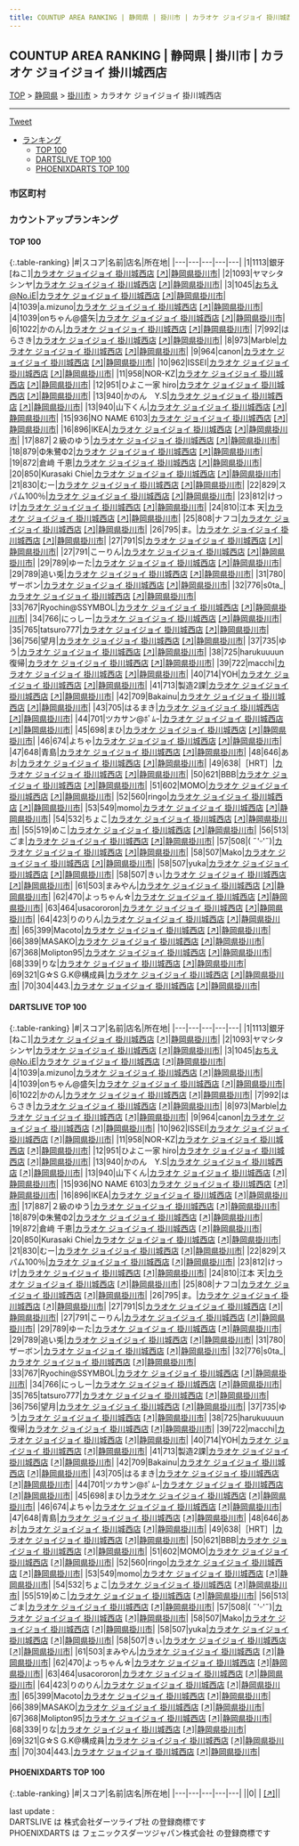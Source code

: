 ```yaml
---
title: COUNTUP AREA RANKING | 静岡県 | 掛川市 | カラオケ ジョイジョイ 掛川城西店
---
```

## COUNTUP AREA RANKING | 静岡県 | 掛川市 | カラオケ ジョイジョイ 掛川城西店

[TOP](/darts/rank/) > [静岡県](/darts/rank/静岡県/) > [掛川市](/darts/rank/静岡県/掛川市/) > カラオケ ジョイジョイ 掛川城西店

___

<a href="https://twitter.com/share?ref_src=twsrc%5Etfw" data-text="COUNTUP AREA RANKING | 静岡県掛川市カラオケ ジョイジョイ 掛川城西店" class="twitter-share-button" data-hashtags="DARTSLIVE,PHOENIXDARTS,darts,ダーツ" data-show-count="false">Tweet</a>

* [ランキング](#カウントアップランキング)
    * [TOP 100](#top-100)
    * [DARTSLIVE TOP 100](#dartslive-top-100)
    * [PHOENIXDARTS TOP 100](#phoenixdarts-top-100)

### 市区町村

<ul>

</ul>

### カウントアップランキング

#### TOP 100



{:.table-ranking}
|#|スコア|名前|店名|所在地|
|---|---|---|---|---|
|1|1113|<span class="rank-name-dl">銀牙[ねこ]</span>|<a href="/darts/rank/shops/eb79f35c0c397b90a3f63593b5358cc4.html">カラオケ ジョイジョイ 掛川城西店</a> <a href="https://search.dartslive.com/jp/shop/eb79f35c0c397b90a3f63593b5358cc4">[↗]</a>|<a href="/darts/rank/静岡県/掛川市">静岡県掛川市</a>|
|2|1093|<span class="rank-name-dl">ヤマシタシンヤ</span>|<a href="/darts/rank/shops/eb79f35c0c397b90a3f63593b5358cc4.html">カラオケ ジョイジョイ 掛川城西店</a> <a href="https://search.dartslive.com/jp/shop/eb79f35c0c397b90a3f63593b5358cc4">[↗]</a>|<a href="/darts/rank/静岡県/掛川市">静岡県掛川市</a>|
|3|1045|<span class="rank-name-dl">おちえ@No.iE</span>|<a href="/darts/rank/shops/eb79f35c0c397b90a3f63593b5358cc4.html">カラオケ ジョイジョイ 掛川城西店</a> <a href="https://search.dartslive.com/jp/shop/eb79f35c0c397b90a3f63593b5358cc4">[↗]</a>|<a href="/darts/rank/静岡県/掛川市">静岡県掛川市</a>|
|4|1039|<span class="rank-name-dl">a.mizuno</span>|<a href="/darts/rank/shops/eb79f35c0c397b90a3f63593b5358cc4.html">カラオケ ジョイジョイ 掛川城西店</a> <a href="https://search.dartslive.com/jp/shop/eb79f35c0c397b90a3f63593b5358cc4">[↗]</a>|<a href="/darts/rank/静岡県/掛川市">静岡県掛川市</a>|
|4|1039|<span class="rank-name-dl">onちゃん@盛矢</span>|<a href="/darts/rank/shops/eb79f35c0c397b90a3f63593b5358cc4.html">カラオケ ジョイジョイ 掛川城西店</a> <a href="https://search.dartslive.com/jp/shop/eb79f35c0c397b90a3f63593b5358cc4">[↗]</a>|<a href="/darts/rank/静岡県/掛川市">静岡県掛川市</a>|
|6|1022|<span class="rank-name-dl">かのん</span>|<a href="/darts/rank/shops/eb79f35c0c397b90a3f63593b5358cc4.html">カラオケ ジョイジョイ 掛川城西店</a> <a href="https://search.dartslive.com/jp/shop/eb79f35c0c397b90a3f63593b5358cc4">[↗]</a>|<a href="/darts/rank/静岡県/掛川市">静岡県掛川市</a>|
|7|992|<span class="rank-name-dl">はらさき</span>|<a href="/darts/rank/shops/eb79f35c0c397b90a3f63593b5358cc4.html">カラオケ ジョイジョイ 掛川城西店</a> <a href="https://search.dartslive.com/jp/shop/eb79f35c0c397b90a3f63593b5358cc4">[↗]</a>|<a href="/darts/rank/静岡県/掛川市">静岡県掛川市</a>|
|8|973|<span class="rank-name-dl">Marble</span>|<a href="/darts/rank/shops/eb79f35c0c397b90a3f63593b5358cc4.html">カラオケ ジョイジョイ 掛川城西店</a> <a href="https://search.dartslive.com/jp/shop/eb79f35c0c397b90a3f63593b5358cc4">[↗]</a>|<a href="/darts/rank/静岡県/掛川市">静岡県掛川市</a>|
|9|964|<span class="rank-name-dl">canon</span>|<a href="/darts/rank/shops/eb79f35c0c397b90a3f63593b5358cc4.html">カラオケ ジョイジョイ 掛川城西店</a> <a href="https://search.dartslive.com/jp/shop/eb79f35c0c397b90a3f63593b5358cc4">[↗]</a>|<a href="/darts/rank/静岡県/掛川市">静岡県掛川市</a>|
|10|962|<span class="rank-name-dl">ISSEI</span>|<a href="/darts/rank/shops/eb79f35c0c397b90a3f63593b5358cc4.html">カラオケ ジョイジョイ 掛川城西店</a> <a href="https://search.dartslive.com/jp/shop/eb79f35c0c397b90a3f63593b5358cc4">[↗]</a>|<a href="/darts/rank/静岡県/掛川市">静岡県掛川市</a>|
|11|958|<span class="rank-name-dl">NOR-KZ</span>|<a href="/darts/rank/shops/eb79f35c0c397b90a3f63593b5358cc4.html">カラオケ ジョイジョイ 掛川城西店</a> <a href="https://search.dartslive.com/jp/shop/eb79f35c0c397b90a3f63593b5358cc4">[↗]</a>|<a href="/darts/rank/静岡県/掛川市">静岡県掛川市</a>|
|12|951|<span class="rank-name-dl">ひよこ一家 hiro</span>|<a href="/darts/rank/shops/eb79f35c0c397b90a3f63593b5358cc4.html">カラオケ ジョイジョイ 掛川城西店</a> <a href="https://search.dartslive.com/jp/shop/eb79f35c0c397b90a3f63593b5358cc4">[↗]</a>|<a href="/darts/rank/静岡県/掛川市">静岡県掛川市</a>|
|13|940|<span class="rank-name-dl">かのん　Y.S</span>|<a href="/darts/rank/shops/eb79f35c0c397b90a3f63593b5358cc4.html">カラオケ ジョイジョイ 掛川城西店</a> <a href="https://search.dartslive.com/jp/shop/eb79f35c0c397b90a3f63593b5358cc4">[↗]</a>|<a href="/darts/rank/静岡県/掛川市">静岡県掛川市</a>|
|13|940|<span class="rank-name-dl">山下くん</span>|<a href="/darts/rank/shops/eb79f35c0c397b90a3f63593b5358cc4.html">カラオケ ジョイジョイ 掛川城西店</a> <a href="https://search.dartslive.com/jp/shop/eb79f35c0c397b90a3f63593b5358cc4">[↗]</a>|<a href="/darts/rank/静岡県/掛川市">静岡県掛川市</a>|
|15|936|<span class="rank-name-dl">NO NAME 6103</span>|<a href="/darts/rank/shops/eb79f35c0c397b90a3f63593b5358cc4.html">カラオケ ジョイジョイ 掛川城西店</a> <a href="https://search.dartslive.com/jp/shop/eb79f35c0c397b90a3f63593b5358cc4">[↗]</a>|<a href="/darts/rank/静岡県/掛川市">静岡県掛川市</a>|
|16|896|<span class="rank-name-dl">IKEA</span>|<a href="/darts/rank/shops/eb79f35c0c397b90a3f63593b5358cc4.html">カラオケ ジョイジョイ 掛川城西店</a> <a href="https://search.dartslive.com/jp/shop/eb79f35c0c397b90a3f63593b5358cc4">[↗]</a>|<a href="/darts/rank/静岡県/掛川市">静岡県掛川市</a>|
|17|887|<span class="rank-name-dl">２級のゆう</span>|<a href="/darts/rank/shops/eb79f35c0c397b90a3f63593b5358cc4.html">カラオケ ジョイジョイ 掛川城西店</a> <a href="https://search.dartslive.com/jp/shop/eb79f35c0c397b90a3f63593b5358cc4">[↗]</a>|<a href="/darts/rank/静岡県/掛川市">静岡県掛川市</a>|
|18|879|<span class="rank-name-dl">Φ朱鷺Φ2</span>|<a href="/darts/rank/shops/eb79f35c0c397b90a3f63593b5358cc4.html">カラオケ ジョイジョイ 掛川城西店</a> <a href="https://search.dartslive.com/jp/shop/eb79f35c0c397b90a3f63593b5358cc4">[↗]</a>|<a href="/darts/rank/静岡県/掛川市">静岡県掛川市</a>|
|19|872|<span class="rank-name-dl">倉﨑 千恵</span>|<a href="/darts/rank/shops/eb79f35c0c397b90a3f63593b5358cc4.html">カラオケ ジョイジョイ 掛川城西店</a> <a href="https://search.dartslive.com/jp/shop/eb79f35c0c397b90a3f63593b5358cc4">[↗]</a>|<a href="/darts/rank/静岡県/掛川市">静岡県掛川市</a>|
|20|850|<span class="rank-name-dl">Kurasaki Chie</span>|<a href="/darts/rank/shops/eb79f35c0c397b90a3f63593b5358cc4.html">カラオケ ジョイジョイ 掛川城西店</a> <a href="https://search.dartslive.com/jp/shop/eb79f35c0c397b90a3f63593b5358cc4">[↗]</a>|<a href="/darts/rank/静岡県/掛川市">静岡県掛川市</a>|
|21|830|<span class="rank-name-dl">むー</span>|<a href="/darts/rank/shops/eb79f35c0c397b90a3f63593b5358cc4.html">カラオケ ジョイジョイ 掛川城西店</a> <a href="https://search.dartslive.com/jp/shop/eb79f35c0c397b90a3f63593b5358cc4">[↗]</a>|<a href="/darts/rank/静岡県/掛川市">静岡県掛川市</a>|
|22|829|<span class="rank-name-dl">スパム100％</span>|<a href="/darts/rank/shops/eb79f35c0c397b90a3f63593b5358cc4.html">カラオケ ジョイジョイ 掛川城西店</a> <a href="https://search.dartslive.com/jp/shop/eb79f35c0c397b90a3f63593b5358cc4">[↗]</a>|<a href="/darts/rank/静岡県/掛川市">静岡県掛川市</a>|
|23|812|<span class="rank-name-dl">けっけ</span>|<a href="/darts/rank/shops/eb79f35c0c397b90a3f63593b5358cc4.html">カラオケ ジョイジョイ 掛川城西店</a> <a href="https://search.dartslive.com/jp/shop/eb79f35c0c397b90a3f63593b5358cc4">[↗]</a>|<a href="/darts/rank/静岡県/掛川市">静岡県掛川市</a>|
|24|810|<span class="rank-name-dl">江本 天</span>|<a href="/darts/rank/shops/eb79f35c0c397b90a3f63593b5358cc4.html">カラオケ ジョイジョイ 掛川城西店</a> <a href="https://search.dartslive.com/jp/shop/eb79f35c0c397b90a3f63593b5358cc4">[↗]</a>|<a href="/darts/rank/静岡県/掛川市">静岡県掛川市</a>|
|25|808|<span class="rank-name-dl">ナフコ</span>|<a href="/darts/rank/shops/eb79f35c0c397b90a3f63593b5358cc4.html">カラオケ ジョイジョイ 掛川城西店</a> <a href="https://search.dartslive.com/jp/shop/eb79f35c0c397b90a3f63593b5358cc4">[↗]</a>|<a href="/darts/rank/静岡県/掛川市">静岡県掛川市</a>|
|26|795|<span class="rank-name-dl">ま。</span>|<a href="/darts/rank/shops/eb79f35c0c397b90a3f63593b5358cc4.html">カラオケ ジョイジョイ 掛川城西店</a> <a href="https://search.dartslive.com/jp/shop/eb79f35c0c397b90a3f63593b5358cc4">[↗]</a>|<a href="/darts/rank/静岡県/掛川市">静岡県掛川市</a>|
|27|791|<span class="rank-name-dl">S</span>|<a href="/darts/rank/shops/eb79f35c0c397b90a3f63593b5358cc4.html">カラオケ ジョイジョイ 掛川城西店</a> <a href="https://search.dartslive.com/jp/shop/eb79f35c0c397b90a3f63593b5358cc4">[↗]</a>|<a href="/darts/rank/静岡県/掛川市">静岡県掛川市</a>|
|27|791|<span class="rank-name-dl">こーりん</span>|<a href="/darts/rank/shops/eb79f35c0c397b90a3f63593b5358cc4.html">カラオケ ジョイジョイ 掛川城西店</a> <a href="https://search.dartslive.com/jp/shop/eb79f35c0c397b90a3f63593b5358cc4">[↗]</a>|<a href="/darts/rank/静岡県/掛川市">静岡県掛川市</a>|
|29|789|<span class="rank-name-dl">ゆーた</span>|<a href="/darts/rank/shops/eb79f35c0c397b90a3f63593b5358cc4.html">カラオケ ジョイジョイ 掛川城西店</a> <a href="https://search.dartslive.com/jp/shop/eb79f35c0c397b90a3f63593b5358cc4">[↗]</a>|<a href="/darts/rank/静岡県/掛川市">静岡県掛川市</a>|
|29|789|<span class="rank-name-dl">追い兎</span>|<a href="/darts/rank/shops/eb79f35c0c397b90a3f63593b5358cc4.html">カラオケ ジョイジョイ 掛川城西店</a> <a href="https://search.dartslive.com/jp/shop/eb79f35c0c397b90a3f63593b5358cc4">[↗]</a>|<a href="/darts/rank/静岡県/掛川市">静岡県掛川市</a>|
|31|780|<span class="rank-name-dl">ザーボン</span>|<a href="/darts/rank/shops/eb79f35c0c397b90a3f63593b5358cc4.html">カラオケ ジョイジョイ 掛川城西店</a> <a href="https://search.dartslive.com/jp/shop/eb79f35c0c397b90a3f63593b5358cc4">[↗]</a>|<a href="/darts/rank/静岡県/掛川市">静岡県掛川市</a>|
|32|776|<span class="rank-name-dl">s0ta_</span>|<a href="/darts/rank/shops/eb79f35c0c397b90a3f63593b5358cc4.html">カラオケ ジョイジョイ 掛川城西店</a> <a href="https://search.dartslive.com/jp/shop/eb79f35c0c397b90a3f63593b5358cc4">[↗]</a>|<a href="/darts/rank/静岡県/掛川市">静岡県掛川市</a>|
|33|767|<span class="rank-name-dl">Ryochin@SSYMBOL</span>|<a href="/darts/rank/shops/eb79f35c0c397b90a3f63593b5358cc4.html">カラオケ ジョイジョイ 掛川城西店</a> <a href="https://search.dartslive.com/jp/shop/eb79f35c0c397b90a3f63593b5358cc4">[↗]</a>|<a href="/darts/rank/静岡県/掛川市">静岡県掛川市</a>|
|34|766|<span class="rank-name-dl">にっしー</span>|<a href="/darts/rank/shops/eb79f35c0c397b90a3f63593b5358cc4.html">カラオケ ジョイジョイ 掛川城西店</a> <a href="https://search.dartslive.com/jp/shop/eb79f35c0c397b90a3f63593b5358cc4">[↗]</a>|<a href="/darts/rank/静岡県/掛川市">静岡県掛川市</a>|
|35|765|<span class="rank-name-dl">tatsuro777</span>|<a href="/darts/rank/shops/eb79f35c0c397b90a3f63593b5358cc4.html">カラオケ ジョイジョイ 掛川城西店</a> <a href="https://search.dartslive.com/jp/shop/eb79f35c0c397b90a3f63593b5358cc4">[↗]</a>|<a href="/darts/rank/静岡県/掛川市">静岡県掛川市</a>|
|36|756|<span class="rank-name-dl">望月</span>|<a href="/darts/rank/shops/eb79f35c0c397b90a3f63593b5358cc4.html">カラオケ ジョイジョイ 掛川城西店</a> <a href="https://search.dartslive.com/jp/shop/eb79f35c0c397b90a3f63593b5358cc4">[↗]</a>|<a href="/darts/rank/静岡県/掛川市">静岡県掛川市</a>|
|37|735|<span class="rank-name-dl">ゆう</span>|<a href="/darts/rank/shops/eb79f35c0c397b90a3f63593b5358cc4.html">カラオケ ジョイジョイ 掛川城西店</a> <a href="https://search.dartslive.com/jp/shop/eb79f35c0c397b90a3f63593b5358cc4">[↗]</a>|<a href="/darts/rank/静岡県/掛川市">静岡県掛川市</a>|
|38|725|<span class="rank-name-dl">harukuuuun復帰</span>|<a href="/darts/rank/shops/eb79f35c0c397b90a3f63593b5358cc4.html">カラオケ ジョイジョイ 掛川城西店</a> <a href="https://search.dartslive.com/jp/shop/eb79f35c0c397b90a3f63593b5358cc4">[↗]</a>|<a href="/darts/rank/静岡県/掛川市">静岡県掛川市</a>|
|39|722|<span class="rank-name-dl">macchi</span>|<a href="/darts/rank/shops/eb79f35c0c397b90a3f63593b5358cc4.html">カラオケ ジョイジョイ 掛川城西店</a> <a href="https://search.dartslive.com/jp/shop/eb79f35c0c397b90a3f63593b5358cc4">[↗]</a>|<a href="/darts/rank/静岡県/掛川市">静岡県掛川市</a>|
|40|714|<span class="rank-name-dl">YOH</span>|<a href="/darts/rank/shops/eb79f35c0c397b90a3f63593b5358cc4.html">カラオケ ジョイジョイ 掛川城西店</a> <a href="https://search.dartslive.com/jp/shop/eb79f35c0c397b90a3f63593b5358cc4">[↗]</a>|<a href="/darts/rank/静岡県/掛川市">静岡県掛川市</a>|
|41|713|<span class="rank-name-dl">製造2課</span>|<a href="/darts/rank/shops/eb79f35c0c397b90a3f63593b5358cc4.html">カラオケ ジョイジョイ 掛川城西店</a> <a href="https://search.dartslive.com/jp/shop/eb79f35c0c397b90a3f63593b5358cc4">[↗]</a>|<a href="/darts/rank/静岡県/掛川市">静岡県掛川市</a>|
|42|709|<span class="rank-name-dl">Bakainu</span>|<a href="/darts/rank/shops/eb79f35c0c397b90a3f63593b5358cc4.html">カラオケ ジョイジョイ 掛川城西店</a> <a href="https://search.dartslive.com/jp/shop/eb79f35c0c397b90a3f63593b5358cc4">[↗]</a>|<a href="/darts/rank/静岡県/掛川市">静岡県掛川市</a>|
|43|705|<span class="rank-name-dl">はるまき</span>|<a href="/darts/rank/shops/eb79f35c0c397b90a3f63593b5358cc4.html">カラオケ ジョイジョイ 掛川城西店</a> <a href="https://search.dartslive.com/jp/shop/eb79f35c0c397b90a3f63593b5358cc4">[↗]</a>|<a href="/darts/rank/静岡県/掛川市">静岡県掛川市</a>|
|44|701|<span class="rank-name-dl">ツカサン@ﾎﾟﾑｰ</span>|<a href="/darts/rank/shops/eb79f35c0c397b90a3f63593b5358cc4.html">カラオケ ジョイジョイ 掛川城西店</a> <a href="https://search.dartslive.com/jp/shop/eb79f35c0c397b90a3f63593b5358cc4">[↗]</a>|<a href="/darts/rank/静岡県/掛川市">静岡県掛川市</a>|
|45|698|<span class="rank-name-dl">まひ</span>|<a href="/darts/rank/shops/eb79f35c0c397b90a3f63593b5358cc4.html">カラオケ ジョイジョイ 掛川城西店</a> <a href="https://search.dartslive.com/jp/shop/eb79f35c0c397b90a3f63593b5358cc4">[↗]</a>|<a href="/darts/rank/静岡県/掛川市">静岡県掛川市</a>|
|46|674|<span class="rank-name-dl">よちゃ</span>|<a href="/darts/rank/shops/eb79f35c0c397b90a3f63593b5358cc4.html">カラオケ ジョイジョイ 掛川城西店</a> <a href="https://search.dartslive.com/jp/shop/eb79f35c0c397b90a3f63593b5358cc4">[↗]</a>|<a href="/darts/rank/静岡県/掛川市">静岡県掛川市</a>|
|47|648|<span class="rank-name-dl">青島</span>|<a href="/darts/rank/shops/eb79f35c0c397b90a3f63593b5358cc4.html">カラオケ ジョイジョイ 掛川城西店</a> <a href="https://search.dartslive.com/jp/shop/eb79f35c0c397b90a3f63593b5358cc4">[↗]</a>|<a href="/darts/rank/静岡県/掛川市">静岡県掛川市</a>|
|48|646|<span class="rank-name-dl">あお</span>|<a href="/darts/rank/shops/eb79f35c0c397b90a3f63593b5358cc4.html">カラオケ ジョイジョイ 掛川城西店</a> <a href="https://search.dartslive.com/jp/shop/eb79f35c0c397b90a3f63593b5358cc4">[↗]</a>|<a href="/darts/rank/静岡県/掛川市">静岡県掛川市</a>|
|49|638|<span class="rank-name-dl">［HRT］</span>|<a href="/darts/rank/shops/eb79f35c0c397b90a3f63593b5358cc4.html">カラオケ ジョイジョイ 掛川城西店</a> <a href="https://search.dartslive.com/jp/shop/eb79f35c0c397b90a3f63593b5358cc4">[↗]</a>|<a href="/darts/rank/静岡県/掛川市">静岡県掛川市</a>|
|50|621|<span class="rank-name-dl">BBB</span>|<a href="/darts/rank/shops/eb79f35c0c397b90a3f63593b5358cc4.html">カラオケ ジョイジョイ 掛川城西店</a> <a href="https://search.dartslive.com/jp/shop/eb79f35c0c397b90a3f63593b5358cc4">[↗]</a>|<a href="/darts/rank/静岡県/掛川市">静岡県掛川市</a>|
|51|602|<span class="rank-name-dl">MOMO</span>|<a href="/darts/rank/shops/eb79f35c0c397b90a3f63593b5358cc4.html">カラオケ ジョイジョイ 掛川城西店</a> <a href="https://search.dartslive.com/jp/shop/eb79f35c0c397b90a3f63593b5358cc4">[↗]</a>|<a href="/darts/rank/静岡県/掛川市">静岡県掛川市</a>|
|52|560|<span class="rank-name-dl">ringo</span>|<a href="/darts/rank/shops/eb79f35c0c397b90a3f63593b5358cc4.html">カラオケ ジョイジョイ 掛川城西店</a> <a href="https://search.dartslive.com/jp/shop/eb79f35c0c397b90a3f63593b5358cc4">[↗]</a>|<a href="/darts/rank/静岡県/掛川市">静岡県掛川市</a>|
|53|549|<span class="rank-name-dl">momo</span>|<a href="/darts/rank/shops/eb79f35c0c397b90a3f63593b5358cc4.html">カラオケ ジョイジョイ 掛川城西店</a> <a href="https://search.dartslive.com/jp/shop/eb79f35c0c397b90a3f63593b5358cc4">[↗]</a>|<a href="/darts/rank/静岡県/掛川市">静岡県掛川市</a>|
|54|532|<span class="rank-name-dl">ちょこ</span>|<a href="/darts/rank/shops/eb79f35c0c397b90a3f63593b5358cc4.html">カラオケ ジョイジョイ 掛川城西店</a> <a href="https://search.dartslive.com/jp/shop/eb79f35c0c397b90a3f63593b5358cc4">[↗]</a>|<a href="/darts/rank/静岡県/掛川市">静岡県掛川市</a>|
|55|519|<span class="rank-name-dl">めこ</span>|<a href="/darts/rank/shops/eb79f35c0c397b90a3f63593b5358cc4.html">カラオケ ジョイジョイ 掛川城西店</a> <a href="https://search.dartslive.com/jp/shop/eb79f35c0c397b90a3f63593b5358cc4">[↗]</a>|<a href="/darts/rank/静岡県/掛川市">静岡県掛川市</a>|
|56|513|<span class="rank-name-dl">ごま</span>|<a href="/darts/rank/shops/eb79f35c0c397b90a3f63593b5358cc4.html">カラオケ ジョイジョイ 掛川城西店</a> <a href="https://search.dartslive.com/jp/shop/eb79f35c0c397b90a3f63593b5358cc4">[↗]</a>|<a href="/darts/rank/静岡県/掛川市">静岡県掛川市</a>|
|57|508|<span class="rank-name-dl">( ˶&#x27;ᵕ&#x27;˶)</span>|<a href="/darts/rank/shops/eb79f35c0c397b90a3f63593b5358cc4.html">カラオケ ジョイジョイ 掛川城西店</a> <a href="https://search.dartslive.com/jp/shop/eb79f35c0c397b90a3f63593b5358cc4">[↗]</a>|<a href="/darts/rank/静岡県/掛川市">静岡県掛川市</a>|
|58|507|<span class="rank-name-dl">Mako</span>|<a href="/darts/rank/shops/eb79f35c0c397b90a3f63593b5358cc4.html">カラオケ ジョイジョイ 掛川城西店</a> <a href="https://search.dartslive.com/jp/shop/eb79f35c0c397b90a3f63593b5358cc4">[↗]</a>|<a href="/darts/rank/静岡県/掛川市">静岡県掛川市</a>|
|58|507|<span class="rank-name-dl">yuka</span>|<a href="/darts/rank/shops/eb79f35c0c397b90a3f63593b5358cc4.html">カラオケ ジョイジョイ 掛川城西店</a> <a href="https://search.dartslive.com/jp/shop/eb79f35c0c397b90a3f63593b5358cc4">[↗]</a>|<a href="/darts/rank/静岡県/掛川市">静岡県掛川市</a>|
|58|507|<span class="rank-name-dl">きぃ</span>|<a href="/darts/rank/shops/eb79f35c0c397b90a3f63593b5358cc4.html">カラオケ ジョイジョイ 掛川城西店</a> <a href="https://search.dartslive.com/jp/shop/eb79f35c0c397b90a3f63593b5358cc4">[↗]</a>|<a href="/darts/rank/静岡県/掛川市">静岡県掛川市</a>|
|61|503|<span class="rank-name-dl">まみやん</span>|<a href="/darts/rank/shops/eb79f35c0c397b90a3f63593b5358cc4.html">カラオケ ジョイジョイ 掛川城西店</a> <a href="https://search.dartslive.com/jp/shop/eb79f35c0c397b90a3f63593b5358cc4">[↗]</a>|<a href="/darts/rank/静岡県/掛川市">静岡県掛川市</a>|
|62|470|<span class="rank-name-dl">よっちゃん☆</span>|<a href="/darts/rank/shops/eb79f35c0c397b90a3f63593b5358cc4.html">カラオケ ジョイジョイ 掛川城西店</a> <a href="https://search.dartslive.com/jp/shop/eb79f35c0c397b90a3f63593b5358cc4">[↗]</a>|<a href="/darts/rank/静岡県/掛川市">静岡県掛川市</a>|
|63|464|<span class="rank-name-dl">usacororon</span>|<a href="/darts/rank/shops/eb79f35c0c397b90a3f63593b5358cc4.html">カラオケ ジョイジョイ 掛川城西店</a> <a href="https://search.dartslive.com/jp/shop/eb79f35c0c397b90a3f63593b5358cc4">[↗]</a>|<a href="/darts/rank/静岡県/掛川市">静岡県掛川市</a>|
|64|423|<span class="rank-name-dl">りのりん</span>|<a href="/darts/rank/shops/eb79f35c0c397b90a3f63593b5358cc4.html">カラオケ ジョイジョイ 掛川城西店</a> <a href="https://search.dartslive.com/jp/shop/eb79f35c0c397b90a3f63593b5358cc4">[↗]</a>|<a href="/darts/rank/静岡県/掛川市">静岡県掛川市</a>|
|65|399|<span class="rank-name-dl">Macoto</span>|<a href="/darts/rank/shops/eb79f35c0c397b90a3f63593b5358cc4.html">カラオケ ジョイジョイ 掛川城西店</a> <a href="https://search.dartslive.com/jp/shop/eb79f35c0c397b90a3f63593b5358cc4">[↗]</a>|<a href="/darts/rank/静岡県/掛川市">静岡県掛川市</a>|
|66|389|<span class="rank-name-dl">MASAKO</span>|<a href="/darts/rank/shops/eb79f35c0c397b90a3f63593b5358cc4.html">カラオケ ジョイジョイ 掛川城西店</a> <a href="https://search.dartslive.com/jp/shop/eb79f35c0c397b90a3f63593b5358cc4">[↗]</a>|<a href="/darts/rank/静岡県/掛川市">静岡県掛川市</a>|
|67|368|<span class="rank-name-dl">Molipton95</span>|<a href="/darts/rank/shops/eb79f35c0c397b90a3f63593b5358cc4.html">カラオケ ジョイジョイ 掛川城西店</a> <a href="https://search.dartslive.com/jp/shop/eb79f35c0c397b90a3f63593b5358cc4">[↗]</a>|<a href="/darts/rank/静岡県/掛川市">静岡県掛川市</a>|
|68|339|<span class="rank-name-dl">りな</span>|<a href="/darts/rank/shops/eb79f35c0c397b90a3f63593b5358cc4.html">カラオケ ジョイジョイ 掛川城西店</a> <a href="https://search.dartslive.com/jp/shop/eb79f35c0c397b90a3f63593b5358cc4">[↗]</a>|<a href="/darts/rank/静岡県/掛川市">静岡県掛川市</a>|
|69|321|<span class="rank-name-dl">G☆S G.K@構成員</span>|<a href="/darts/rank/shops/eb79f35c0c397b90a3f63593b5358cc4.html">カラオケ ジョイジョイ 掛川城西店</a> <a href="https://search.dartslive.com/jp/shop/eb79f35c0c397b90a3f63593b5358cc4">[↗]</a>|<a href="/darts/rank/静岡県/掛川市">静岡県掛川市</a>|
|70|304|<span class="rank-name-dl">443.</span>|<a href="/darts/rank/shops/eb79f35c0c397b90a3f63593b5358cc4.html">カラオケ ジョイジョイ 掛川城西店</a> <a href="https://search.dartslive.com/jp/shop/eb79f35c0c397b90a3f63593b5358cc4">[↗]</a>|<a href="/darts/rank/静岡県/掛川市">静岡県掛川市</a>|


#### DARTSLIVE TOP 100



{:.table-ranking}
|#|スコア|名前|店名|所在地|
|---|---|---|---|---|
|1|1113|<span class="rank-name-dl">銀牙[ねこ]</span>|<a href="/darts/rank/shops/eb79f35c0c397b90a3f63593b5358cc4.html">カラオケ ジョイジョイ 掛川城西店</a> <a href="https://search.dartslive.com/jp/shop/eb79f35c0c397b90a3f63593b5358cc4">[↗]</a>|<a href="/darts/rank/静岡県/掛川市">静岡県掛川市</a>|
|2|1093|<span class="rank-name-dl">ヤマシタシンヤ</span>|<a href="/darts/rank/shops/eb79f35c0c397b90a3f63593b5358cc4.html">カラオケ ジョイジョイ 掛川城西店</a> <a href="https://search.dartslive.com/jp/shop/eb79f35c0c397b90a3f63593b5358cc4">[↗]</a>|<a href="/darts/rank/静岡県/掛川市">静岡県掛川市</a>|
|3|1045|<span class="rank-name-dl">おちえ@No.iE</span>|<a href="/darts/rank/shops/eb79f35c0c397b90a3f63593b5358cc4.html">カラオケ ジョイジョイ 掛川城西店</a> <a href="https://search.dartslive.com/jp/shop/eb79f35c0c397b90a3f63593b5358cc4">[↗]</a>|<a href="/darts/rank/静岡県/掛川市">静岡県掛川市</a>|
|4|1039|<span class="rank-name-dl">a.mizuno</span>|<a href="/darts/rank/shops/eb79f35c0c397b90a3f63593b5358cc4.html">カラオケ ジョイジョイ 掛川城西店</a> <a href="https://search.dartslive.com/jp/shop/eb79f35c0c397b90a3f63593b5358cc4">[↗]</a>|<a href="/darts/rank/静岡県/掛川市">静岡県掛川市</a>|
|4|1039|<span class="rank-name-dl">onちゃん@盛矢</span>|<a href="/darts/rank/shops/eb79f35c0c397b90a3f63593b5358cc4.html">カラオケ ジョイジョイ 掛川城西店</a> <a href="https://search.dartslive.com/jp/shop/eb79f35c0c397b90a3f63593b5358cc4">[↗]</a>|<a href="/darts/rank/静岡県/掛川市">静岡県掛川市</a>|
|6|1022|<span class="rank-name-dl">かのん</span>|<a href="/darts/rank/shops/eb79f35c0c397b90a3f63593b5358cc4.html">カラオケ ジョイジョイ 掛川城西店</a> <a href="https://search.dartslive.com/jp/shop/eb79f35c0c397b90a3f63593b5358cc4">[↗]</a>|<a href="/darts/rank/静岡県/掛川市">静岡県掛川市</a>|
|7|992|<span class="rank-name-dl">はらさき</span>|<a href="/darts/rank/shops/eb79f35c0c397b90a3f63593b5358cc4.html">カラオケ ジョイジョイ 掛川城西店</a> <a href="https://search.dartslive.com/jp/shop/eb79f35c0c397b90a3f63593b5358cc4">[↗]</a>|<a href="/darts/rank/静岡県/掛川市">静岡県掛川市</a>|
|8|973|<span class="rank-name-dl">Marble</span>|<a href="/darts/rank/shops/eb79f35c0c397b90a3f63593b5358cc4.html">カラオケ ジョイジョイ 掛川城西店</a> <a href="https://search.dartslive.com/jp/shop/eb79f35c0c397b90a3f63593b5358cc4">[↗]</a>|<a href="/darts/rank/静岡県/掛川市">静岡県掛川市</a>|
|9|964|<span class="rank-name-dl">canon</span>|<a href="/darts/rank/shops/eb79f35c0c397b90a3f63593b5358cc4.html">カラオケ ジョイジョイ 掛川城西店</a> <a href="https://search.dartslive.com/jp/shop/eb79f35c0c397b90a3f63593b5358cc4">[↗]</a>|<a href="/darts/rank/静岡県/掛川市">静岡県掛川市</a>|
|10|962|<span class="rank-name-dl">ISSEI</span>|<a href="/darts/rank/shops/eb79f35c0c397b90a3f63593b5358cc4.html">カラオケ ジョイジョイ 掛川城西店</a> <a href="https://search.dartslive.com/jp/shop/eb79f35c0c397b90a3f63593b5358cc4">[↗]</a>|<a href="/darts/rank/静岡県/掛川市">静岡県掛川市</a>|
|11|958|<span class="rank-name-dl">NOR-KZ</span>|<a href="/darts/rank/shops/eb79f35c0c397b90a3f63593b5358cc4.html">カラオケ ジョイジョイ 掛川城西店</a> <a href="https://search.dartslive.com/jp/shop/eb79f35c0c397b90a3f63593b5358cc4">[↗]</a>|<a href="/darts/rank/静岡県/掛川市">静岡県掛川市</a>|
|12|951|<span class="rank-name-dl">ひよこ一家 hiro</span>|<a href="/darts/rank/shops/eb79f35c0c397b90a3f63593b5358cc4.html">カラオケ ジョイジョイ 掛川城西店</a> <a href="https://search.dartslive.com/jp/shop/eb79f35c0c397b90a3f63593b5358cc4">[↗]</a>|<a href="/darts/rank/静岡県/掛川市">静岡県掛川市</a>|
|13|940|<span class="rank-name-dl">かのん　Y.S</span>|<a href="/darts/rank/shops/eb79f35c0c397b90a3f63593b5358cc4.html">カラオケ ジョイジョイ 掛川城西店</a> <a href="https://search.dartslive.com/jp/shop/eb79f35c0c397b90a3f63593b5358cc4">[↗]</a>|<a href="/darts/rank/静岡県/掛川市">静岡県掛川市</a>|
|13|940|<span class="rank-name-dl">山下くん</span>|<a href="/darts/rank/shops/eb79f35c0c397b90a3f63593b5358cc4.html">カラオケ ジョイジョイ 掛川城西店</a> <a href="https://search.dartslive.com/jp/shop/eb79f35c0c397b90a3f63593b5358cc4">[↗]</a>|<a href="/darts/rank/静岡県/掛川市">静岡県掛川市</a>|
|15|936|<span class="rank-name-dl">NO NAME 6103</span>|<a href="/darts/rank/shops/eb79f35c0c397b90a3f63593b5358cc4.html">カラオケ ジョイジョイ 掛川城西店</a> <a href="https://search.dartslive.com/jp/shop/eb79f35c0c397b90a3f63593b5358cc4">[↗]</a>|<a href="/darts/rank/静岡県/掛川市">静岡県掛川市</a>|
|16|896|<span class="rank-name-dl">IKEA</span>|<a href="/darts/rank/shops/eb79f35c0c397b90a3f63593b5358cc4.html">カラオケ ジョイジョイ 掛川城西店</a> <a href="https://search.dartslive.com/jp/shop/eb79f35c0c397b90a3f63593b5358cc4">[↗]</a>|<a href="/darts/rank/静岡県/掛川市">静岡県掛川市</a>|
|17|887|<span class="rank-name-dl">２級のゆう</span>|<a href="/darts/rank/shops/eb79f35c0c397b90a3f63593b5358cc4.html">カラオケ ジョイジョイ 掛川城西店</a> <a href="https://search.dartslive.com/jp/shop/eb79f35c0c397b90a3f63593b5358cc4">[↗]</a>|<a href="/darts/rank/静岡県/掛川市">静岡県掛川市</a>|
|18|879|<span class="rank-name-dl">Φ朱鷺Φ2</span>|<a href="/darts/rank/shops/eb79f35c0c397b90a3f63593b5358cc4.html">カラオケ ジョイジョイ 掛川城西店</a> <a href="https://search.dartslive.com/jp/shop/eb79f35c0c397b90a3f63593b5358cc4">[↗]</a>|<a href="/darts/rank/静岡県/掛川市">静岡県掛川市</a>|
|19|872|<span class="rank-name-dl">倉﨑 千恵</span>|<a href="/darts/rank/shops/eb79f35c0c397b90a3f63593b5358cc4.html">カラオケ ジョイジョイ 掛川城西店</a> <a href="https://search.dartslive.com/jp/shop/eb79f35c0c397b90a3f63593b5358cc4">[↗]</a>|<a href="/darts/rank/静岡県/掛川市">静岡県掛川市</a>|
|20|850|<span class="rank-name-dl">Kurasaki Chie</span>|<a href="/darts/rank/shops/eb79f35c0c397b90a3f63593b5358cc4.html">カラオケ ジョイジョイ 掛川城西店</a> <a href="https://search.dartslive.com/jp/shop/eb79f35c0c397b90a3f63593b5358cc4">[↗]</a>|<a href="/darts/rank/静岡県/掛川市">静岡県掛川市</a>|
|21|830|<span class="rank-name-dl">むー</span>|<a href="/darts/rank/shops/eb79f35c0c397b90a3f63593b5358cc4.html">カラオケ ジョイジョイ 掛川城西店</a> <a href="https://search.dartslive.com/jp/shop/eb79f35c0c397b90a3f63593b5358cc4">[↗]</a>|<a href="/darts/rank/静岡県/掛川市">静岡県掛川市</a>|
|22|829|<span class="rank-name-dl">スパム100％</span>|<a href="/darts/rank/shops/eb79f35c0c397b90a3f63593b5358cc4.html">カラオケ ジョイジョイ 掛川城西店</a> <a href="https://search.dartslive.com/jp/shop/eb79f35c0c397b90a3f63593b5358cc4">[↗]</a>|<a href="/darts/rank/静岡県/掛川市">静岡県掛川市</a>|
|23|812|<span class="rank-name-dl">けっけ</span>|<a href="/darts/rank/shops/eb79f35c0c397b90a3f63593b5358cc4.html">カラオケ ジョイジョイ 掛川城西店</a> <a href="https://search.dartslive.com/jp/shop/eb79f35c0c397b90a3f63593b5358cc4">[↗]</a>|<a href="/darts/rank/静岡県/掛川市">静岡県掛川市</a>|
|24|810|<span class="rank-name-dl">江本 天</span>|<a href="/darts/rank/shops/eb79f35c0c397b90a3f63593b5358cc4.html">カラオケ ジョイジョイ 掛川城西店</a> <a href="https://search.dartslive.com/jp/shop/eb79f35c0c397b90a3f63593b5358cc4">[↗]</a>|<a href="/darts/rank/静岡県/掛川市">静岡県掛川市</a>|
|25|808|<span class="rank-name-dl">ナフコ</span>|<a href="/darts/rank/shops/eb79f35c0c397b90a3f63593b5358cc4.html">カラオケ ジョイジョイ 掛川城西店</a> <a href="https://search.dartslive.com/jp/shop/eb79f35c0c397b90a3f63593b5358cc4">[↗]</a>|<a href="/darts/rank/静岡県/掛川市">静岡県掛川市</a>|
|26|795|<span class="rank-name-dl">ま。</span>|<a href="/darts/rank/shops/eb79f35c0c397b90a3f63593b5358cc4.html">カラオケ ジョイジョイ 掛川城西店</a> <a href="https://search.dartslive.com/jp/shop/eb79f35c0c397b90a3f63593b5358cc4">[↗]</a>|<a href="/darts/rank/静岡県/掛川市">静岡県掛川市</a>|
|27|791|<span class="rank-name-dl">S</span>|<a href="/darts/rank/shops/eb79f35c0c397b90a3f63593b5358cc4.html">カラオケ ジョイジョイ 掛川城西店</a> <a href="https://search.dartslive.com/jp/shop/eb79f35c0c397b90a3f63593b5358cc4">[↗]</a>|<a href="/darts/rank/静岡県/掛川市">静岡県掛川市</a>|
|27|791|<span class="rank-name-dl">こーりん</span>|<a href="/darts/rank/shops/eb79f35c0c397b90a3f63593b5358cc4.html">カラオケ ジョイジョイ 掛川城西店</a> <a href="https://search.dartslive.com/jp/shop/eb79f35c0c397b90a3f63593b5358cc4">[↗]</a>|<a href="/darts/rank/静岡県/掛川市">静岡県掛川市</a>|
|29|789|<span class="rank-name-dl">ゆーた</span>|<a href="/darts/rank/shops/eb79f35c0c397b90a3f63593b5358cc4.html">カラオケ ジョイジョイ 掛川城西店</a> <a href="https://search.dartslive.com/jp/shop/eb79f35c0c397b90a3f63593b5358cc4">[↗]</a>|<a href="/darts/rank/静岡県/掛川市">静岡県掛川市</a>|
|29|789|<span class="rank-name-dl">追い兎</span>|<a href="/darts/rank/shops/eb79f35c0c397b90a3f63593b5358cc4.html">カラオケ ジョイジョイ 掛川城西店</a> <a href="https://search.dartslive.com/jp/shop/eb79f35c0c397b90a3f63593b5358cc4">[↗]</a>|<a href="/darts/rank/静岡県/掛川市">静岡県掛川市</a>|
|31|780|<span class="rank-name-dl">ザーボン</span>|<a href="/darts/rank/shops/eb79f35c0c397b90a3f63593b5358cc4.html">カラオケ ジョイジョイ 掛川城西店</a> <a href="https://search.dartslive.com/jp/shop/eb79f35c0c397b90a3f63593b5358cc4">[↗]</a>|<a href="/darts/rank/静岡県/掛川市">静岡県掛川市</a>|
|32|776|<span class="rank-name-dl">s0ta_</span>|<a href="/darts/rank/shops/eb79f35c0c397b90a3f63593b5358cc4.html">カラオケ ジョイジョイ 掛川城西店</a> <a href="https://search.dartslive.com/jp/shop/eb79f35c0c397b90a3f63593b5358cc4">[↗]</a>|<a href="/darts/rank/静岡県/掛川市">静岡県掛川市</a>|
|33|767|<span class="rank-name-dl">Ryochin@SSYMBOL</span>|<a href="/darts/rank/shops/eb79f35c0c397b90a3f63593b5358cc4.html">カラオケ ジョイジョイ 掛川城西店</a> <a href="https://search.dartslive.com/jp/shop/eb79f35c0c397b90a3f63593b5358cc4">[↗]</a>|<a href="/darts/rank/静岡県/掛川市">静岡県掛川市</a>|
|34|766|<span class="rank-name-dl">にっしー</span>|<a href="/darts/rank/shops/eb79f35c0c397b90a3f63593b5358cc4.html">カラオケ ジョイジョイ 掛川城西店</a> <a href="https://search.dartslive.com/jp/shop/eb79f35c0c397b90a3f63593b5358cc4">[↗]</a>|<a href="/darts/rank/静岡県/掛川市">静岡県掛川市</a>|
|35|765|<span class="rank-name-dl">tatsuro777</span>|<a href="/darts/rank/shops/eb79f35c0c397b90a3f63593b5358cc4.html">カラオケ ジョイジョイ 掛川城西店</a> <a href="https://search.dartslive.com/jp/shop/eb79f35c0c397b90a3f63593b5358cc4">[↗]</a>|<a href="/darts/rank/静岡県/掛川市">静岡県掛川市</a>|
|36|756|<span class="rank-name-dl">望月</span>|<a href="/darts/rank/shops/eb79f35c0c397b90a3f63593b5358cc4.html">カラオケ ジョイジョイ 掛川城西店</a> <a href="https://search.dartslive.com/jp/shop/eb79f35c0c397b90a3f63593b5358cc4">[↗]</a>|<a href="/darts/rank/静岡県/掛川市">静岡県掛川市</a>|
|37|735|<span class="rank-name-dl">ゆう</span>|<a href="/darts/rank/shops/eb79f35c0c397b90a3f63593b5358cc4.html">カラオケ ジョイジョイ 掛川城西店</a> <a href="https://search.dartslive.com/jp/shop/eb79f35c0c397b90a3f63593b5358cc4">[↗]</a>|<a href="/darts/rank/静岡県/掛川市">静岡県掛川市</a>|
|38|725|<span class="rank-name-dl">harukuuuun復帰</span>|<a href="/darts/rank/shops/eb79f35c0c397b90a3f63593b5358cc4.html">カラオケ ジョイジョイ 掛川城西店</a> <a href="https://search.dartslive.com/jp/shop/eb79f35c0c397b90a3f63593b5358cc4">[↗]</a>|<a href="/darts/rank/静岡県/掛川市">静岡県掛川市</a>|
|39|722|<span class="rank-name-dl">macchi</span>|<a href="/darts/rank/shops/eb79f35c0c397b90a3f63593b5358cc4.html">カラオケ ジョイジョイ 掛川城西店</a> <a href="https://search.dartslive.com/jp/shop/eb79f35c0c397b90a3f63593b5358cc4">[↗]</a>|<a href="/darts/rank/静岡県/掛川市">静岡県掛川市</a>|
|40|714|<span class="rank-name-dl">YOH</span>|<a href="/darts/rank/shops/eb79f35c0c397b90a3f63593b5358cc4.html">カラオケ ジョイジョイ 掛川城西店</a> <a href="https://search.dartslive.com/jp/shop/eb79f35c0c397b90a3f63593b5358cc4">[↗]</a>|<a href="/darts/rank/静岡県/掛川市">静岡県掛川市</a>|
|41|713|<span class="rank-name-dl">製造2課</span>|<a href="/darts/rank/shops/eb79f35c0c397b90a3f63593b5358cc4.html">カラオケ ジョイジョイ 掛川城西店</a> <a href="https://search.dartslive.com/jp/shop/eb79f35c0c397b90a3f63593b5358cc4">[↗]</a>|<a href="/darts/rank/静岡県/掛川市">静岡県掛川市</a>|
|42|709|<span class="rank-name-dl">Bakainu</span>|<a href="/darts/rank/shops/eb79f35c0c397b90a3f63593b5358cc4.html">カラオケ ジョイジョイ 掛川城西店</a> <a href="https://search.dartslive.com/jp/shop/eb79f35c0c397b90a3f63593b5358cc4">[↗]</a>|<a href="/darts/rank/静岡県/掛川市">静岡県掛川市</a>|
|43|705|<span class="rank-name-dl">はるまき</span>|<a href="/darts/rank/shops/eb79f35c0c397b90a3f63593b5358cc4.html">カラオケ ジョイジョイ 掛川城西店</a> <a href="https://search.dartslive.com/jp/shop/eb79f35c0c397b90a3f63593b5358cc4">[↗]</a>|<a href="/darts/rank/静岡県/掛川市">静岡県掛川市</a>|
|44|701|<span class="rank-name-dl">ツカサン@ﾎﾟﾑｰ</span>|<a href="/darts/rank/shops/eb79f35c0c397b90a3f63593b5358cc4.html">カラオケ ジョイジョイ 掛川城西店</a> <a href="https://search.dartslive.com/jp/shop/eb79f35c0c397b90a3f63593b5358cc4">[↗]</a>|<a href="/darts/rank/静岡県/掛川市">静岡県掛川市</a>|
|45|698|<span class="rank-name-dl">まひ</span>|<a href="/darts/rank/shops/eb79f35c0c397b90a3f63593b5358cc4.html">カラオケ ジョイジョイ 掛川城西店</a> <a href="https://search.dartslive.com/jp/shop/eb79f35c0c397b90a3f63593b5358cc4">[↗]</a>|<a href="/darts/rank/静岡県/掛川市">静岡県掛川市</a>|
|46|674|<span class="rank-name-dl">よちゃ</span>|<a href="/darts/rank/shops/eb79f35c0c397b90a3f63593b5358cc4.html">カラオケ ジョイジョイ 掛川城西店</a> <a href="https://search.dartslive.com/jp/shop/eb79f35c0c397b90a3f63593b5358cc4">[↗]</a>|<a href="/darts/rank/静岡県/掛川市">静岡県掛川市</a>|
|47|648|<span class="rank-name-dl">青島</span>|<a href="/darts/rank/shops/eb79f35c0c397b90a3f63593b5358cc4.html">カラオケ ジョイジョイ 掛川城西店</a> <a href="https://search.dartslive.com/jp/shop/eb79f35c0c397b90a3f63593b5358cc4">[↗]</a>|<a href="/darts/rank/静岡県/掛川市">静岡県掛川市</a>|
|48|646|<span class="rank-name-dl">あお</span>|<a href="/darts/rank/shops/eb79f35c0c397b90a3f63593b5358cc4.html">カラオケ ジョイジョイ 掛川城西店</a> <a href="https://search.dartslive.com/jp/shop/eb79f35c0c397b90a3f63593b5358cc4">[↗]</a>|<a href="/darts/rank/静岡県/掛川市">静岡県掛川市</a>|
|49|638|<span class="rank-name-dl">［HRT］</span>|<a href="/darts/rank/shops/eb79f35c0c397b90a3f63593b5358cc4.html">カラオケ ジョイジョイ 掛川城西店</a> <a href="https://search.dartslive.com/jp/shop/eb79f35c0c397b90a3f63593b5358cc4">[↗]</a>|<a href="/darts/rank/静岡県/掛川市">静岡県掛川市</a>|
|50|621|<span class="rank-name-dl">BBB</span>|<a href="/darts/rank/shops/eb79f35c0c397b90a3f63593b5358cc4.html">カラオケ ジョイジョイ 掛川城西店</a> <a href="https://search.dartslive.com/jp/shop/eb79f35c0c397b90a3f63593b5358cc4">[↗]</a>|<a href="/darts/rank/静岡県/掛川市">静岡県掛川市</a>|
|51|602|<span class="rank-name-dl">MOMO</span>|<a href="/darts/rank/shops/eb79f35c0c397b90a3f63593b5358cc4.html">カラオケ ジョイジョイ 掛川城西店</a> <a href="https://search.dartslive.com/jp/shop/eb79f35c0c397b90a3f63593b5358cc4">[↗]</a>|<a href="/darts/rank/静岡県/掛川市">静岡県掛川市</a>|
|52|560|<span class="rank-name-dl">ringo</span>|<a href="/darts/rank/shops/eb79f35c0c397b90a3f63593b5358cc4.html">カラオケ ジョイジョイ 掛川城西店</a> <a href="https://search.dartslive.com/jp/shop/eb79f35c0c397b90a3f63593b5358cc4">[↗]</a>|<a href="/darts/rank/静岡県/掛川市">静岡県掛川市</a>|
|53|549|<span class="rank-name-dl">momo</span>|<a href="/darts/rank/shops/eb79f35c0c397b90a3f63593b5358cc4.html">カラオケ ジョイジョイ 掛川城西店</a> <a href="https://search.dartslive.com/jp/shop/eb79f35c0c397b90a3f63593b5358cc4">[↗]</a>|<a href="/darts/rank/静岡県/掛川市">静岡県掛川市</a>|
|54|532|<span class="rank-name-dl">ちょこ</span>|<a href="/darts/rank/shops/eb79f35c0c397b90a3f63593b5358cc4.html">カラオケ ジョイジョイ 掛川城西店</a> <a href="https://search.dartslive.com/jp/shop/eb79f35c0c397b90a3f63593b5358cc4">[↗]</a>|<a href="/darts/rank/静岡県/掛川市">静岡県掛川市</a>|
|55|519|<span class="rank-name-dl">めこ</span>|<a href="/darts/rank/shops/eb79f35c0c397b90a3f63593b5358cc4.html">カラオケ ジョイジョイ 掛川城西店</a> <a href="https://search.dartslive.com/jp/shop/eb79f35c0c397b90a3f63593b5358cc4">[↗]</a>|<a href="/darts/rank/静岡県/掛川市">静岡県掛川市</a>|
|56|513|<span class="rank-name-dl">ごま</span>|<a href="/darts/rank/shops/eb79f35c0c397b90a3f63593b5358cc4.html">カラオケ ジョイジョイ 掛川城西店</a> <a href="https://search.dartslive.com/jp/shop/eb79f35c0c397b90a3f63593b5358cc4">[↗]</a>|<a href="/darts/rank/静岡県/掛川市">静岡県掛川市</a>|
|57|508|<span class="rank-name-dl">( ˶&#x27;ᵕ&#x27;˶)</span>|<a href="/darts/rank/shops/eb79f35c0c397b90a3f63593b5358cc4.html">カラオケ ジョイジョイ 掛川城西店</a> <a href="https://search.dartslive.com/jp/shop/eb79f35c0c397b90a3f63593b5358cc4">[↗]</a>|<a href="/darts/rank/静岡県/掛川市">静岡県掛川市</a>|
|58|507|<span class="rank-name-dl">Mako</span>|<a href="/darts/rank/shops/eb79f35c0c397b90a3f63593b5358cc4.html">カラオケ ジョイジョイ 掛川城西店</a> <a href="https://search.dartslive.com/jp/shop/eb79f35c0c397b90a3f63593b5358cc4">[↗]</a>|<a href="/darts/rank/静岡県/掛川市">静岡県掛川市</a>|
|58|507|<span class="rank-name-dl">yuka</span>|<a href="/darts/rank/shops/eb79f35c0c397b90a3f63593b5358cc4.html">カラオケ ジョイジョイ 掛川城西店</a> <a href="https://search.dartslive.com/jp/shop/eb79f35c0c397b90a3f63593b5358cc4">[↗]</a>|<a href="/darts/rank/静岡県/掛川市">静岡県掛川市</a>|
|58|507|<span class="rank-name-dl">きぃ</span>|<a href="/darts/rank/shops/eb79f35c0c397b90a3f63593b5358cc4.html">カラオケ ジョイジョイ 掛川城西店</a> <a href="https://search.dartslive.com/jp/shop/eb79f35c0c397b90a3f63593b5358cc4">[↗]</a>|<a href="/darts/rank/静岡県/掛川市">静岡県掛川市</a>|
|61|503|<span class="rank-name-dl">まみやん</span>|<a href="/darts/rank/shops/eb79f35c0c397b90a3f63593b5358cc4.html">カラオケ ジョイジョイ 掛川城西店</a> <a href="https://search.dartslive.com/jp/shop/eb79f35c0c397b90a3f63593b5358cc4">[↗]</a>|<a href="/darts/rank/静岡県/掛川市">静岡県掛川市</a>|
|62|470|<span class="rank-name-dl">よっちゃん☆</span>|<a href="/darts/rank/shops/eb79f35c0c397b90a3f63593b5358cc4.html">カラオケ ジョイジョイ 掛川城西店</a> <a href="https://search.dartslive.com/jp/shop/eb79f35c0c397b90a3f63593b5358cc4">[↗]</a>|<a href="/darts/rank/静岡県/掛川市">静岡県掛川市</a>|
|63|464|<span class="rank-name-dl">usacororon</span>|<a href="/darts/rank/shops/eb79f35c0c397b90a3f63593b5358cc4.html">カラオケ ジョイジョイ 掛川城西店</a> <a href="https://search.dartslive.com/jp/shop/eb79f35c0c397b90a3f63593b5358cc4">[↗]</a>|<a href="/darts/rank/静岡県/掛川市">静岡県掛川市</a>|
|64|423|<span class="rank-name-dl">りのりん</span>|<a href="/darts/rank/shops/eb79f35c0c397b90a3f63593b5358cc4.html">カラオケ ジョイジョイ 掛川城西店</a> <a href="https://search.dartslive.com/jp/shop/eb79f35c0c397b90a3f63593b5358cc4">[↗]</a>|<a href="/darts/rank/静岡県/掛川市">静岡県掛川市</a>|
|65|399|<span class="rank-name-dl">Macoto</span>|<a href="/darts/rank/shops/eb79f35c0c397b90a3f63593b5358cc4.html">カラオケ ジョイジョイ 掛川城西店</a> <a href="https://search.dartslive.com/jp/shop/eb79f35c0c397b90a3f63593b5358cc4">[↗]</a>|<a href="/darts/rank/静岡県/掛川市">静岡県掛川市</a>|
|66|389|<span class="rank-name-dl">MASAKO</span>|<a href="/darts/rank/shops/eb79f35c0c397b90a3f63593b5358cc4.html">カラオケ ジョイジョイ 掛川城西店</a> <a href="https://search.dartslive.com/jp/shop/eb79f35c0c397b90a3f63593b5358cc4">[↗]</a>|<a href="/darts/rank/静岡県/掛川市">静岡県掛川市</a>|
|67|368|<span class="rank-name-dl">Molipton95</span>|<a href="/darts/rank/shops/eb79f35c0c397b90a3f63593b5358cc4.html">カラオケ ジョイジョイ 掛川城西店</a> <a href="https://search.dartslive.com/jp/shop/eb79f35c0c397b90a3f63593b5358cc4">[↗]</a>|<a href="/darts/rank/静岡県/掛川市">静岡県掛川市</a>|
|68|339|<span class="rank-name-dl">りな</span>|<a href="/darts/rank/shops/eb79f35c0c397b90a3f63593b5358cc4.html">カラオケ ジョイジョイ 掛川城西店</a> <a href="https://search.dartslive.com/jp/shop/eb79f35c0c397b90a3f63593b5358cc4">[↗]</a>|<a href="/darts/rank/静岡県/掛川市">静岡県掛川市</a>|
|69|321|<span class="rank-name-dl">G☆S G.K@構成員</span>|<a href="/darts/rank/shops/eb79f35c0c397b90a3f63593b5358cc4.html">カラオケ ジョイジョイ 掛川城西店</a> <a href="https://search.dartslive.com/jp/shop/eb79f35c0c397b90a3f63593b5358cc4">[↗]</a>|<a href="/darts/rank/静岡県/掛川市">静岡県掛川市</a>|
|70|304|<span class="rank-name-dl">443.</span>|<a href="/darts/rank/shops/eb79f35c0c397b90a3f63593b5358cc4.html">カラオケ ジョイジョイ 掛川城西店</a> <a href="https://search.dartslive.com/jp/shop/eb79f35c0c397b90a3f63593b5358cc4">[↗]</a>|<a href="/darts/rank/静岡県/掛川市">静岡県掛川市</a>|


#### PHOENIXDARTS TOP 100



{:.table-ranking}
|#|スコア|名前|店名|所在地|
|---|---|---|---|---|
||0|<span class="rank-name-dl"> </span>|<a href="/darts/rank/shops/.html"></a> <a href="">[↗]</a>|<a href="/darts/rank//"></a>|


<div class="footer border-top border-gray-light mt-5 pt-3 text-right text-gray">
    last update : <span style="font-weight: italic" id="foot_last_modified"></span><br />
    DARTSLIVE は 株式会社ダーツライブ社 の登録商標です<br />
    PHOENIXDARTS は フェニックスダーツジャパン株式会社 の登録商標です<br />
</div>

<script src="https://cdnjs.cloudflare.com/ajax/libs/jquery.tablesorter/2.31.3/js/jquery.tablesorter.min.js" integrity="sha512-qzgd5cYSZcosqpzpn7zF2ZId8f/8CHmFKZ8j7mU4OUXTNRd5g+ZHBPsgKEwoqxCtdQvExE5LprwwPAgoicguNg==" crossorigin="anonymous" referrerpolicy="no-referrer"></script>
<link rel="stylesheet" href="https://cdnjs.cloudflare.com/ajax/libs/jquery.tablesorter/2.31.3/css/theme.default.min.css" integrity="sha512-wghhOJkjQX0Lh3NSWvNKeZ0ZpNn+SPVXX1Qyc9OCaogADktxrBiBdKGDoqVUOyhStvMBmJQ8ZdMHiR3wuEq8+w==" crossorigin="anonymous" referrerpolicy="no-referrer" />
<script>
$(function() {
    $(".table-ranking").tablesorter({sortList:[[0, 0]]});
    $("#foot_last_modified").text(formatDate(new Date(document.lastModified), 'yyyy-MM-dd HH:mm:ss'));
});
</script>

<script async src="https://platform.twitter.com/widgets.js" charset="utf-8"></script>